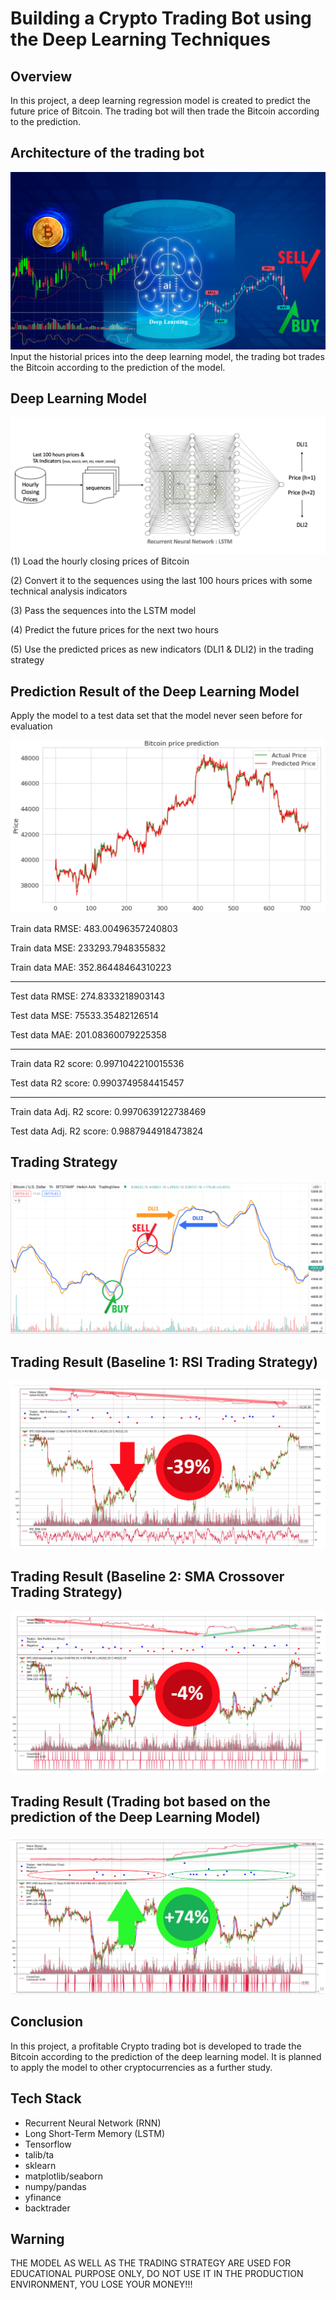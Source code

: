 # Building a Crypto Trading Bot using the Deep Learning Techniques

## Overview
In this project, a deep learning regression model is created to predict the future price of Bitcoin. The trading bot will then trade the Bitcoin according to the prediction.

## Architecture of the trading bot
!["architecture of the trading bot"](https://github.com/kreativeai/Cryptocurrency-Trading-Bot/blob/main/img/01_architecture.jpg)
Input the historial prices into the deep learning model, the trading bot trades the Bitcoin according to the prediction of the model.

## Deep Learning Model
!["deep learning model"](https://github.com/kreativeai/Cryptocurrency-Trading-Bot/blob/main/img/02_model.png)
(1) Load the hourly closing prices of Bitcoin

(2) Convert it to the sequences using the last 100 hours prices with some technical analysis indicators

(3) Pass the sequences into the LSTM model

(4) Predict the future prices for the next two hours

(5) Use the predicted prices as new indicators (DLI1 & DLI2) in the trading strategy


## Prediction Result of the Deep Learning Model

Apply the model to a test data set that the model never seen before for evaluation

!["prediction result"](https://github.com/kreativeai/Cryptocurrency-Trading-Bot/blob/main/img/03_prediction_test.png)


Train data RMSE:  483.00496357240803 

Train data MSE:  233293.7948355832 

Train data MAE:  352.86448464310223 

---------------------------------------

Test data RMSE:  274.8333218903143 

Test data MSE:  75533.35482126514 

Test data MAE:  201.08360079225358 

---------------------------------------

Train data R2 score: 0.9971042210015536 

Test data R2 score: 0.9903749584415457 

---------------------------------------

Train data Adj. R2 score: 0.9970639122738469 

Test data Adj. R2 score: 0.9887944918473824




## Trading Strategy
!["trading strategy"](https://github.com/kreativeai/Cryptocurrency-Trading-Bot/blob/main/img/05_trading_strategy.png)

## Trading Result (Baseline 1: RSI Trading Strategy)
!["result rsi"](https://github.com/kreativeai/Cryptocurrency-Trading-Bot/blob/main/img/07_RSI_result.png)

## Trading Result (Baseline 2: SMA Crossover Trading Strategy)
!["result sma"](https://github.com/kreativeai/Cryptocurrency-Trading-Bot/blob/main/img/08_SMA_result.png)

## Trading Result (Trading bot based on the prediction of the Deep Learning Model)
!["result trading bot"](https://github.com/kreativeai/Cryptocurrency-Trading-Bot/blob/main/img/09_model_result.png)

## Conclusion
In this project, a profitable Crypto trading bot is developed to trade the Bitcoin according to the prediction of the deep learning model. It is planned to apply the model to other cryptocurrencies as a further study.

## Tech Stack
- Recurrent Neural Network (RNN)
- Long Short-Term Memory (LSTM) 
- Tensorflow
- talib/ta
- sklearn
- matplotlib/seaborn
- numpy/pandas
- yfinance
- backtrader

## Warning
THE MODEL AS WELL AS THE TRADING STRATEGY ARE USED FOR EDUCATIONAL PURPOSE ONLY, DO NOT USE IT IN THE PRODUCTION ENVIRONMENT, YOU LOSE YOUR MONEY!!!
